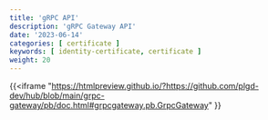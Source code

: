 ```yaml
---
title: 'gRPC API'
description: 'gRPC Gateway API'
date: '2023-06-14'
categories: [ certificate ]
keywords: [ identity-certificate, certificate ]
weight: 20
---
```


{{<iframe "<https://htmlpreview.github.io/?https://github.com/plgd-dev/hub/blob/main/grpc-gateway/pb/doc.html#grpcgateway.pb.GrpcGateway>" }}
